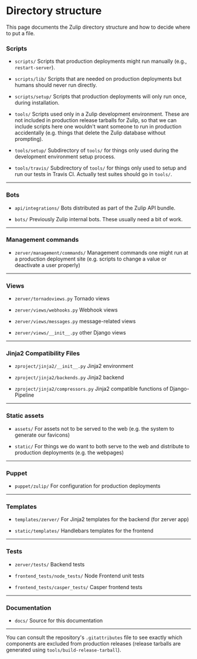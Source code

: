 # Directory structure

This page documents the Zulip directory structure and how to decide
where to put a file.

### Scripts

* `scripts/` Scripts that production deployments might run manually
  (e.g., `restart-server`).

* `scripts/lib/` Scripts that are needed on production deployments but
  humans should never run directly.

* `scripts/setup/` Scripts that production deployments will only run
  once, during installation.

* `tools/` Scripts used only in a Zulip development environment.
  These are not included in production release tarballs for Zulip, so
  that we can include scripts here one wouldn't want someone to run in
  production accidentally (e.g. things that delete the Zulip database
  without prompting).

* `tools/setup/` Subdirectory of `tools/` for things only used during
  the development environment setup process.

* `tools/travis/` Subdirectory of `tools/` for things only used to
  setup and run our tests in Travis CI.  Actually test suites should
  go in `tools/`.

---------------------------------------------------------

### Bots

* `api/integrations/` Bots distributed as part of the Zulip API bundle.

* `bots/` Previously Zulip internal bots. These usually need a bit of
   work.

-----------------------------------------------------

### Management commands

* `zerver/management/commands/` Management commands one might run at a
  production deployment site (e.g. scripts to change a value or
  deactivate a user properly)

-------------------------------------------------------------------------

### Views

* `zerver/tornadoviews.py` Tornado views

* `zerver/views/webhooks.py` Webhook views

* `zerver/views/messages.py` message-related views

* `zerver/views/__init__.py` other Django views

----------------------------------------

### Jinja2 Compatibility Files

* `zproject/jinja2/__init__.py` Jinja2 environment

* `zproject/jinja2/backends.py` Jinja2 backend

* `zproject/jinja2/compressors.py` Jinja2 compatible functions of
   Django-Pipeline

-----------------------------------------------------------------------

### Static assets

* `assets/` For assets not to be served to the web (e.g. the system to
            generate our favicons)

* `static/` For things we do want to both serve to the web and
            distribute to production deployments (e.g. the webpages)

---------------------------------------------------------------

### Puppet

* `puppet/zulip/` For configuration for production deployments

-------------------------------------------------------------------

### Templates

* `templates/zerver/` For Jinja2 templates for the backend (for zerver app)

* `static/templates/` Handlebars templates for the frontend

-----------------------------------------------------------------------

### Tests

* `zerver/tests/` Backend tests

* `frontend_tests/node_tests/` Node Frontend unit tests

* `frontend_tests/casper_tests/` Casper frontend tests

-----------------------------------------------------------------------


### Documentation

*  `docs/`        Source for this documentation

--------------------------------------------------------------

You can consult the repository's `.gitattributes` file to see exactly
which components are excluded from production releases (release
tarballs are generated using `tools/build-release-tarball`).
